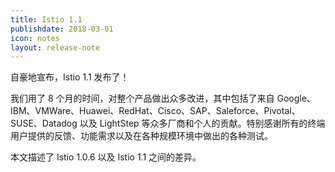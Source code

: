 ```yaml
---
title: Istio 1.1
publishdate: 2018-03-01
icon: notes
layout: release-note
---
```


自豪地宣布，Istio 1.1 发布了！

我们用了 8 个月的时间，对整个产品做出众多改进，其中包括了来自 Google、IBM、VMWare、Huawei、RedHat、Cisco、SAP、Saleforce、Pivotal、SUSE、Datadog 以及 LightStep 等众多厂商和个人的贡献。特别感谢所有的终端用户提供的反馈、功能需求以及在各种规模环境中做出的各种测试。

本文描述了 Istio 1.0.6 以及 Istio 1.1 之间的差异。
